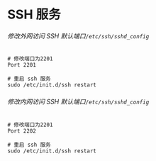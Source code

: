 # SSH 服务

###### 修改外网访问 SSH 默认端口`/etc/ssh/sshd_config`

```shell
# 修改端口为2201
Port 2201

# 重启 ssh 服务
sudo /etc/init.d/ssh restart
```



###### 修改内网访问 SSH 默认端口`/etc/ssh/sshd_config`

```shell
# 修改端口为2201
Port 2202

# 重启 ssh 服务
sudo /etc/init.d/ssh restart
```



